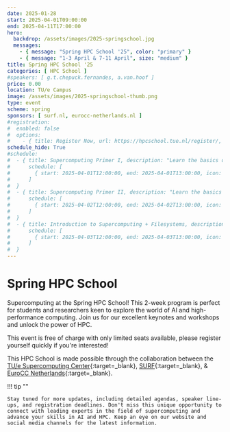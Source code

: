 ```yaml
---
date: 2025-01-28
start: 2025-04-01T09:00:00
end: 2025-04-11T17:00:00
hero:
  backdrop: /assets/images/2025-springschool.jpg
  messages:
    - { message: "Spring HPC School '25", color: "primary" }
    - { message: "1-3 April & 7-11 April", size: "medium" }
title: Spring HPC School '25
categories: [ HPC School ]
#speakers: [ g.t.chepuck.fernandes, a.van.hoof ]
price: 0.00
location: TU/e Campus
image: /assets/images/2025-springschool-thumb.png
type: event
scheme: spring
sponsors: [ surf.nl, eurocc-netherlands.nl ]
#registration:
#  enabled: false
#  options:
#    - { title: Register Now, url: https://hpcschool.tue.nl/register/, qr: true }
schedule_hide: True
#schedule:
#  - { title: Supercomputing Primer I, description: "Learn the basics of Linux, SSH, and how to use powerful computers, manage files, and create simple scripts for your tasks.", start: 2025-04-01T09:00:00, end: 2025-04-01T14:00:00, speakers: [ g.t.chepuck.fernandes, a.van.hoof ],
#      schedule: [
#        { start: 2025-04-01T12:00:00, end: 2025-04-01T13:00:00, icon: food-fork-drink, title: Lunch },
#      ]
#  }
#  - { title: Supercomputing Primer II, description: "Learn the basics of Git to manage your work, create repositories. Explore HPC solutions, and how to get funding for your HPC needs!", start: 2025-04-02T09:00:00, end: 2025-04-02T14:00:00, speakers: [ g.t.chepuck.fernandes, a.van.hoof ],
#      schedule: [
#        { start: 2025-04-02T12:00:00, end: 2025-04-02T13:00:00, icon: food-fork-drink, title: Lunch },
#      ]
#  }
#  - { title: Introduction to Supercomputing + Filesystems, description: "Learn how to use supercomputers and clusters for big tasks, understand HPC basics, and manage files effectively.", start: 2025-04-03T09:00:00, end: 2025-04-03T14:00:00,
#      schedule: [
#        { start: 2025-04-03T12:00:00, end: 2025-04-03T13:00:00, icon: food-fork-drink, title: Lunch },
#      ]
#  }
---
```


# Spring HPC School

Supercomputing at the Spring HPC School! This 2-week program is perfect for students and researchers keen to explore the world of AI and high-performance computing. Join us for our excellent keynotes and workshops and unlock the power of HPC.

<!-- more -->

This event is free of charge with only limited seats available, please register yourself quickly if you're interested!

This HPC School is made possible through the collaboration between the [TU/e Supercomputing Center](https://www.linkedin.com/in/supercomputing/){:target=_blank}, [SURF](https://www.surf.nl){:target=_blank}, & [EuroCC Netherlands](https://eurocc-netherlands.nl/nl/){:target=_blank}.

!!! tip ""

    Stay tuned for more updates, including detailed agendas, speaker line-ups, and registration deadlines. Don't miss this unique opportunity to connect with leading experts in the field of supercomputing and advance your skills in AI and HPC. Keep an eye on our website and social media channels for the latest information.